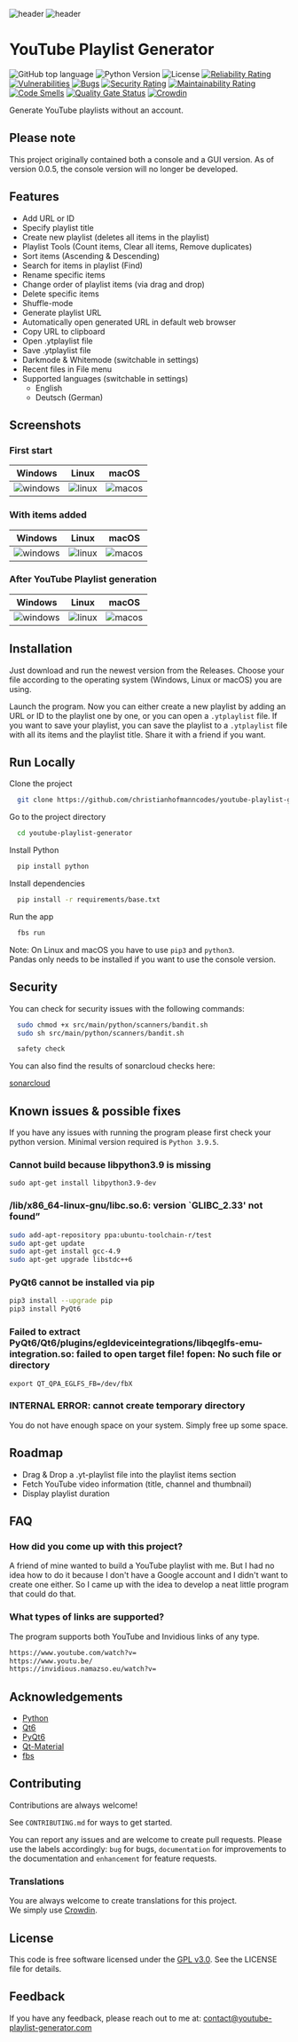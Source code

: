 ![header](src/main/resources/base/header/header-light.png#gh-light-mode-only)
![header](src/main/resources/base/header/header-dark.png#gh-dark-mode-only)

# YouTube Playlist Generator

![GitHub top language](https://img.shields.io/badge/language-python-orange)
![Python Version](https://img.shields.io/badge/python-3.10.6-yellow)
![License](https://img.shields.io/badge/license-GNU%20v3.0-blue)
[![Reliability Rating](https://sonarcloud.io/api/project_badges/measure?project=christianhofmanncodes_youtube-playlist-generator&metric=reliability_rating)](https://sonarcloud.io/summary/new_code?id=christianhofmanncodes_youtube-playlist-generator)
[![Vulnerabilities](https://sonarcloud.io/api/project_badges/measure?project=christianhofmanncodes_youtube-playlist-generator&metric=vulnerabilities)](https://sonarcloud.io/summary/new_code?id=christianhofmanncodes_youtube-playlist-generator)
[![Bugs](https://sonarcloud.io/api/project_badges/measure?project=christianhofmanncodes_youtube-playlist-generator&metric=bugs)](https://sonarcloud.io/summary/new_code?id=christianhofmanncodes_youtube-playlist-generator)
[![Security Rating](https://sonarcloud.io/api/project_badges/measure?project=christianhofmanncodes_youtube-playlist-generator&metric=security_rating)](https://sonarcloud.io/summary/new_code?id=christianhofmanncodes_youtube-playlist-generator)
[![Maintainability Rating](https://sonarcloud.io/api/project_badges/measure?project=christianhofmanncodes_youtube-playlist-generator&metric=sqale_rating)](https://sonarcloud.io/summary/new_code?id=christianhofmanncodes_youtube-playlist-generator)
[![Code Smells](https://sonarcloud.io/api/project_badges/measure?project=christianhofmanncodes_youtube-playlist-generator&metric=code_smells)](https://sonarcloud.io/summary/new_code?id=christianhofmanncodes_youtube-playlist-generator)
[![Quality Gate Status](https://sonarcloud.io/api/project_badges/measure?project=christianhofmanncodes_youtube-playlist-generator&metric=alert_status)](https://sonarcloud.io/summary/new_code?id=christianhofmanncodes_youtube-playlist-generator)
[![Crowdin](https://badges.crowdin.net/youtube-playlist-generator/localized.svg)](https://crowdin.com/project/youtube-playlist-generator)

Generate YouTube playlists without an account.

## Please note

This project originally contained both a console and a GUI version.
As of version 0.0.5, the console version will no longer be developed.

## Features

- Add URL or ID
- Specify playlist title
- Create new playlist (deletes all items in the playlist)
- Playlist Tools (Count items, Clear all items, Remove duplicates)
- Sort items (Ascending & Descending)
- Search for items in playlist (Find)
- Rename specific items
- Change order of playlist items (via drag and drop)
- Delete specific items
- Shuffle-mode
- Generate playlist URL
- Automatically open generated URL in default web browser
- Copy URL to clipboard
- Open .ytplaylist file
- Save .ytplaylist file
- Darkmode & Whitemode (switchable in settings)
- Recent files in File menu
- Supported languages (switchable in settings)
  - English
  - Deutsch (German)

## Screenshots

### First start

| Windows                                                       | Linux                                                     | macOS                                                   |
| ------------------------------------------------------------- | --------------------------------------------------------- | ------------------------------------------------------- |
| ![windows](src/main/resources/base/screenshot/windows/screenshot-first-start.png) | ![linux](src/main/resources/base/screenshot/linux/screenshot-first-start.png) | ![macos](src/main/resources/base/screenshot/mac/screenshot-first-start.png) |

### With items added

| Windows                                                            | Linux                                                          | macOS                                                        |
| ------------------------------------------------------------------ | -------------------------------------------------------------- | ------------------------------------------------------------ |
| ![windows](src/main/resources/base/screenshot/windows/screenshot-with-items-added.png) | ![linux](src/main/resources/base/screenshot/linux/screenshot-with-items-added.png) | ![macos](src/main/resources/base/screenshot/mac/screenshot-with-items-added.png) |

### After YouTube Playlist generation

| Windows                                                                     | Linux                                                                   | macOS                                                                 |
| --------------------------------------------------------------------------- | ----------------------------------------------------------------------- | --------------------------------------------------------------------- |
| ![windows](src/main/resources/base/screenshot/windows/screenshot-after-playlist-generation.png) | ![linux](src/main/resources/base/screenshot/linux/screenshot-after-playlist-generation.png) | ![macos](src/main/resources/base/screenshot/mac/screenshot-after-playlist-generation.png) |

## Installation

Just download and run the newest version from the Releases.
Choose your file according to the operating system (Windows, Linux or macOS) you are using.

Launch the program. Now you can either create a new playlist by adding an URL or ID to the playlist one by one, or you can open a `.ytplaylist` file. If you want to save your playlist, you can save the playlist to a `.ytplaylist` file with all its items and the playlist title. Share it with a friend if you want.

## Run Locally

Clone the project

```bash
  git clone https://github.com/christianhofmanncodes/youtube-playlist-generator.git
```

Go to the project directory

```bash
  cd youtube-playlist-generator
```

Install Python

```bash
  pip install python
```

Install dependencies

```bash
  pip install -r requirements/base.txt
```

Run the app

```bash
  fbs run
```

Note: On Linux and macOS you have to use `pip3` and `python3`.  
Pandas only needs to be installed if you want to use the console version.

## Security

You can check for security issues with the following commands:

```bash
  sudo chmod +x src/main/python/scanners/bandit.sh
  sudo sh src/main/python/scanners/bandit.sh
```

```bash
  safety check
```

You can also find the results of sonarcloud checks here:

[sonarcloud](https://sonarcloud.io/project/overview?id=christianhofmanncodes_youtube-playlist-generator)

## Known issues & possible fixes

If you have any issues with running the program please first check your python version.
Minimal version required is `Python 3.9.5`.

### Cannot build because libpython3.9 is missing

`sudo apt-get install libpython3.9-dev`

### /lib/x86_64-linux-gnu/libc.so.6: version \`GLIBC_2.33' not found”

```bash
sudo add-apt-repository ppa:ubuntu-toolchain-r/test
sudo apt-get update
sudo apt-get install gcc-4.9
sudo apt-get upgrade libstdc++6
```

### PyQt6 cannot be installed via pip

```bash
pip3 install --upgrade pip
pip3 install PyQt6
```

### Failed to extract PyQt6/Qt6/plugins/egldeviceintegrations/libqeglfs-emu-integration.so: failed to open target file! fopen: No such file or directory

`export QT_QPA_EGLFS_FB=/dev/fbX`

### INTERNAL ERROR: cannot create temporary directory

You do not have enough space on your system.
Simply free up some space.

## Roadmap

- Drag & Drop a .yt-playlist file into the playlist items section
- Fetch YouTube video information (title, channel and thumbnail)
- Display playlist duration

## FAQ

### How did you come up with this project?

A friend of mine wanted to build a YouTube playlist with me. But I had no idea how to do it because I don't have a Google account and I didn't want to create one either. So I came up with the idea to develop a neat little program that could do that.

### What types of links are supported?

The program supports both YouTube and Invidious links of any type.

```bash
https://www.youtube.com/watch?v=
https://www.youtu.be/
https://invidious.namazso.eu/watch?v=
```

## Acknowledgements

- [Python](https://github.com/python/)
- [Qt6](https://doc.qt.io/qtforpython-6/index.html)
- [PyQt6](https://www.riverbankcomputing.com/software/pyqt/)
- [Qt-Material](https://github.com/UN-GCPDS/qt-material)
- [fbs](https://build-system.fman.io/)

## Contributing

Contributions are always welcome!

See `CONTRIBUTING.md` for ways to get started.

You can report any issues and are welcome to create pull requests.
Please use the labels accordingly: `bug` for bugs, `documentation` for improvements to the documentation and `enhancement` for feature requests.

### Translations

You are always welcome to create translations for this project.  
We simply use [Crowdin](https://crowdin.com/project/youtube-playlist-generator).

## License

This code is free software licensed under the [GPL v3.0](https://choosealicense.com/licenses/gpl-3.0/). See the LICENSE file for details.

## Feedback

If you have any feedback, please reach out to me at: contact@youtube-playlist-generator.com
